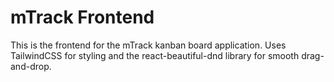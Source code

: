 # mTrack Frontend

This is the frontend for the mTrack kanban board application. Uses TailwindCSS for styling and the react-beautiful-dnd library for smooth drag-and-drop.


